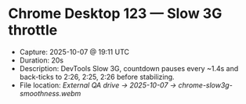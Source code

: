 # Chrome Desktop 123 — Slow 3G throttle
- Capture: 2025-10-07 @ 19:11 UTC
- Duration: 20s
- Description: DevTools Slow 3G, countdown pauses every ~1.4s and back-ticks to 2:26, 2:25, 2:26 before stabilizing.
- File location: _External QA drive → 2025-10-07 → chrome-slow3g-smoothness.webm_
